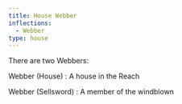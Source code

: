 ```yaml
---
title: House Webber
inflections:
  - Webber
type: house
---
```


There are two Webbers:

Webber (House) : A house in the Reach

Webber (Sellsword) : A member of the windblown


